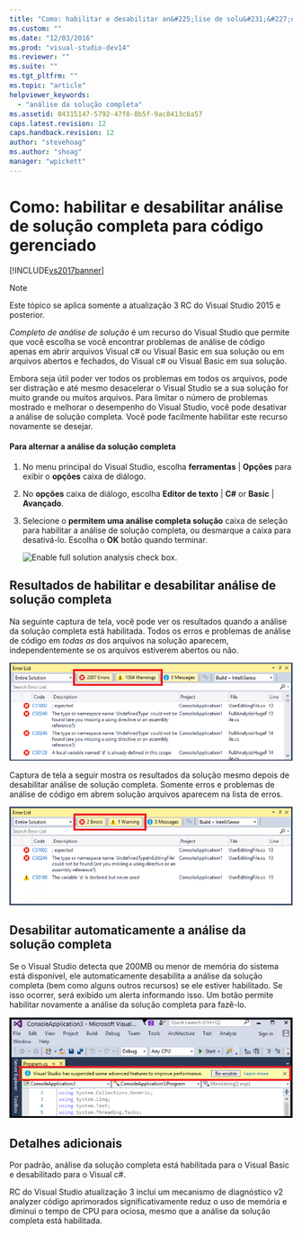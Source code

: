 ```yaml
---
title: "Como: habilitar e desabilitar an&#225;lise de solu&#231;&#227;o completa para c&#243;digo gerenciado | Microsoft Docs"
ms.custom: ""
ms.date: "12/03/2016"
ms.prod: "visual-studio-dev14"
ms.reviewer: ""
ms.suite: ""
ms.tgt_pltfrm: ""
ms.topic: "article"
helpviewer_keywords: 
  - "análise da solução completa"
ms.assetid: 04315147-5792-47f0-8b5f-9ac8413c6a57
caps.latest.revision: 12
caps.handback.revision: 12
author: "stevehoag"
ms.author: "shoag"
manager: "wpickett"
---
```

# Como: habilitar e desabilitar an&#225;lise de solu&#231;&#227;o completa para c&#243;digo gerenciado
[!INCLUDE[vs2017banner](../code-quality/includes/vs2017banner.md)]

> [!NOTE]
>  Este tópico se aplica somente a atualização 3 RC do Visual Studio 2015 e posterior.  
  
 *Completo de análise de solução* é um recurso do Visual Studio que permite que você escolha se você encontrar problemas de análise de código apenas em abrir arquivos Visual c\# ou Visual Basic em sua solução ou em arquivos abertos e fechados, do Visual c\# ou Visual Basic em sua solução.  
  
 Embora seja útil poder ver todos os problemas em todos os arquivos, pode ser distração e até mesmo desacelerar o Visual Studio se a sua solução for muito grande ou muitos arquivos.  Para limitar o número de problemas mostrado e melhorar o desempenho do Visual Studio, você pode desativar a análise de solução completa. Você pode facilmente habilitar este recurso novamente se desejar.  
  
#### Para alternar a análise da solução completa  
  
1.  No menu principal do Visual Studio, escolha **ferramentas** &#124; **Opções** para exibir o **opções** caixa de diálogo.  
  
2.  No **opções** caixa de diálogo, escolha **Editor de texto** &#124; **C\#** or **Basic** &#124; **Avançado**.  
  
3.  Selecione o **permitem uma análise completa solução** caixa de seleção para habilitar a análise de solução completa, ou desmarque a caixa para desativá\-lo. Escolha o **OK** botão quando terminar.  
  
     ![Enable full solution analysis check box.](~/code-quality/media/fsa_toolsoptions.png "FSA\_ToolsOptions")  
  
## Resultados de habilitar e desabilitar análise de solução completa  
 Na seguinte captura de tela, você pode ver os resultados quando a análise da solução completa está habilitada. Todos os erros e problemas de análise de código em *todas as* dos arquivos na solução aparecem, independentemente se os arquivos estiverem abertos ou não.  
  
 ![Full solution analysis enabled.](../code-quality/media/fsa_enabled.png "FSA\_Enabled")  
  
 Captura de tela a seguir mostra os resultados da solução mesmo depois de desabilitar análise de solução completa. Somente erros e problemas de análise de código em abrem solução arquivos aparecem na lista de erros.  
  
 ![Full solution analysis disabled.](../code-quality/media/fsa_disabled.png "FSA\_Disabled")  
  
## Desabilitar automaticamente a análise da solução completa  
 Se o Visual Studio detecta que 200MB ou menor de memória do sistema está disponível, ele automaticamente desabilita a análise da solução completa \(bem como alguns outros recursos\) se ele estiver habilitado. Se isso ocorrer, será exibido um alerta informando isso. Um botão permite habilitar novamente a análise da solução completa para fazê\-lo.  
  
 ![Alert text suspending full solution analysis](../code-quality/media/fsa_alert.png "FSA\_Alert")  
  
## Detalhes adicionais  
 Por padrão, análise da solução completa está habilitada para o Visual Basic e desabilitado para o Visual c\#.  
  
 RC do Visual Studio atualização 3 inclui um mecanismo de diagnóstico v2 analyzer código aprimorados significativamente reduz o uso de memória e diminui o tempo de CPU para ociosa, mesmo que a análise da solução completa está habilitada.